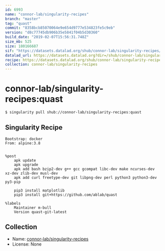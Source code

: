 ```yaml
---
id: 6993
name: "connor-lab/singularity-recipes"
branch: "master"
tag: "quast"
commit: "8358bcb85070064e9e654d9777e534823fe5c9eb"
version: "d8c77745db906b35e5841f04b5d30360"
build_date: "2019-02-07T15:56:31.748Z"
size_mb: 525
size: 180166687
sif: "https://datasets.datalad.org/shub/connor-lab/singularity-recipes/quast/2019-02-07-8358bcb8-d8c77745/d8c77745db906b35e5841f04b5d30360.simg"
datalad_url: https://datasets.datalad.org?dir=/shub/connor-lab/singularity-recipes/quast/2019-02-07-8358bcb8-d8c77745/
recipe: https://datasets.datalad.org/shub/connor-lab/singularity-recipes/quast/2019-02-07-8358bcb8-d8c77745/Singularity
collection: connor-lab/singularity-recipes
---
```


# connor-lab/singularity-recipes:quast

```bash
$ singularity pull shub://connor-lab/singularity-recipes:quast
```

## Singularity Recipe

```singularity
Bootstrap: docker
From: alpine:3.8


%post
    apk update
    apk upgrade
    apk add bash bzip2-dev g++ gcc gcompat libc-dev make ncurses-dev xz-dev zlib-dev musl-dev 
    apk add curl freetype-dev git libpng-dev perl python3 python3-dev py3-pip 
   
    pip3 install matplotlib
    pip3 install git+https://github.com/ablab/quast

%labels
    Maintainer m-bull
    Version quast-git-latest
```

## Collection

 - Name: [connor-lab/singularity-recipes](https://github.com/connor-lab/singularity-recipes)
 - License: None

